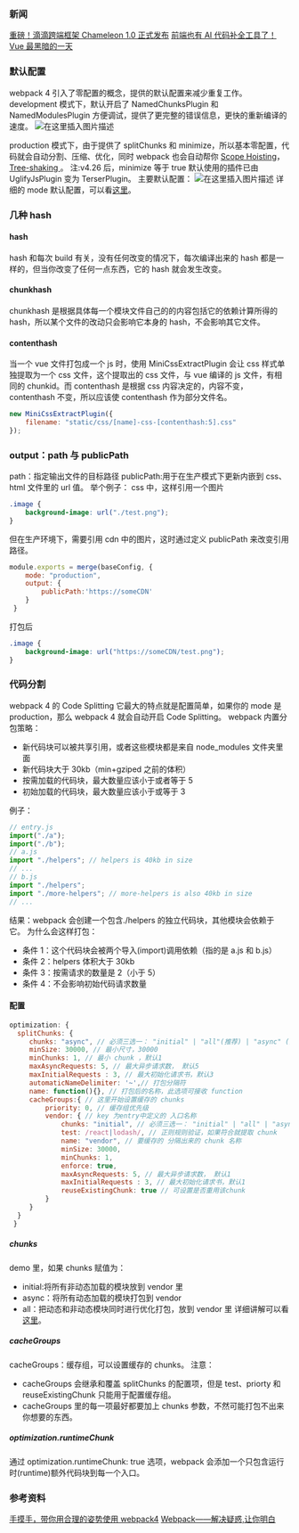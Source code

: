 ### 新闻

[重磅！滴滴跨端框架 Chameleon 1.0 正式发布](https://mp.weixin.qq.com/s/kl9JwiS5_IHIZUAW-hPJBQ)
[前端也有 AI 代码补全工具了！](https://mp.weixin.qq.com/s/61lOnDzapIKrs_iXHUBVcw)
[Vue 最黑暗的一天](https://mp.weixin.qq.com/s/TbW6jCYIhu_cUl7mVIRU9Q)

### 默认配置

webpack 4 引入了零配置的概念，提供的默认配置来减少重复工作。
development 模式下，默认开启了 NamedChunksPlugin 和 NamedModulesPlugin 方便调试，提供了更完整的错误信息，更快的重新编译的速度。
![在这里插入图片描述](https://img-blog.csdnimg.cn/20190826150031596.png?x-oss-process=image/watermark,type_ZmFuZ3poZW5naGVpdGk,shadow_10,text_aHR0cHM6Ly9ibG9nLmNzZG4ubmV0L3FxXzM2MjI4NDQy,size_16,color_FFFFFF,t_70)

production 模式下，由于提供了 splitChunks 和 minimize，所以基本零配置，代码就会自动分割、压缩、优化，同时 webpack 也会自动帮你 [Scope Hoisting](https://segmentfault.com/a/1190000012600832)， [Tree-shaking ](https://juejin.im/post/5a4dc842518825698e7279a9)。
注:v4.26 后，minimize 等于 true 默认使用的插件已由 UglifyJsPlugin 变为 TerserPlugin。
主要默认配置：
![在这里插入图片描述](https://img-blog.csdnimg.cn/20190826150316482.png?x-oss-process=image/watermark,type_ZmFuZ3poZW5naGVpdGk,shadow_10,text_aHR0cHM6Ly9ibG9nLmNzZG4ubmV0L3FxXzM2MjI4NDQy,size_16,color_FFFFFF,t_70)
详细的 mode 默认配置，可以看[这里](https://segmentfault.com/a/1190000013712229)。

### 几种 hash

#### hash

hash 和每次 build 有关，没有任何改变的情况下，每次编译出来的 hash 都是一样的，但当你改变了任何一点东西，它的 hash 就会发生改变。

#### chunkhash

chunkhash 是根据具体每一个模块文件自己的的内容包括它的依赖计算所得的 hash，所以某个文件的改动只会影响它本身的 hash，不会影响其它文件。

#### contenthash

当一个 vue 文件打包成一个 js 时，使用 MiniCssExtractPlugin 会让 css 样式单独提取为一个 css 文件，这个提取出的 css 文件，与 vue 编译的 js 文件，有相同的 chunkid。而 contenthash 是根据 css 内容决定的，内容不变，contenthash 不变，所以应该使 contenthash 作为部分文件名。

```javascript
new MiniCssExtractPlugin({
    filename: "static/css/[name]-css-[contenthash:5].css"
});
```

### output：path 与 publicPath

path：指定输出文件的目标路径
publicPath:用于在生产模式下更新内嵌到 css、html 文件里的 url 值。
举个例子：
css 中，这样引用一个图片

```css
.image {
    background-image: url("./test.png");
}
```

但在生产环境下，需要引用 cdn 中的图片，这时通过定义 publicPath 来改变引用路径。

```javascript
module.exports = merge(baseConfig, {
    mode: "production",
    output: {
        publicPath:'https://someCDN'
    }
 }
```

打包后

```css
.image {
    background-image: url("https://someCDN/test.png");
}
```

### 代码分割

webpack 4 的 Code Splitting 它最大的特点就是配置简单，如果你的 mode 是 production，那么 webpack 4 就会自动开启 Code Splitting。
webpack 内置分包策略：

-   新代码块可以被共享引用，或者这些模块都是来自 node_modules 文件夹里面
-   新代码块大于 30kb（min+gziped 之前的体积）
-   按需加载的代码块，最大数量应该小于或者等于 5
-   初始加载的代码块，最大数量应该小于或等于 3

例子：

```javascript
// entry.js
import("./a");
import("./b");
// a.js
import "./helpers"; // helpers is 40kb in size
// ...
// b.js
import "./helpers";
import "./more-helpers"; // more-helpers is also 40kb in size
// ...
```

结果：webpack 会创建一个包含./helpers 的独立代码块，其他模块会依赖于它。
为什么会这样打包：

-   条件 1：这个代码块会被两个导入(import)调用依赖（指的是 a.js 和 b.js）
-   条件 2：helpers 体积大于 30kb
-   条件 3：按需请求的数量是 2（小于 5）
-   条件 4：不会影响初始代码请求数量

#### 配置

```javascript
optimization: {
  splitChunks: {
     chunks: "async", // 必须三选一： "initial" | "all"(推荐) | "async" (默认就是async)
     minSize: 30000, // 最小尺寸，30000
     minChunks: 1, // 最小 chunk ，默认1
     maxAsyncRequests: 5, // 最大异步请求数， 默认5
     maxInitialRequests : 3, // 最大初始化请求书，默认3
     automaticNameDelimiter: '~',// 打包分隔符
     name: function(){}, // 打包后的名称，此选项可接收 function
     cacheGroups:{ // 这里开始设置缓存的 chunks
         priority: 0, // 缓存组优先级
         vendor: { // key 为entry中定义的 入口名称
             chunks: "initial", // 必须三选一： "initial" | "all" | "async"(默认就是async)
             test: /react|lodash/, // 正则规则验证，如果符合就提取 chunk
             name: "vendor", // 要缓存的 分隔出来的 chunk 名称
             minSize: 30000,
             minChunks: 1,
             enforce: true,
             maxAsyncRequests: 5, // 最大异步请求数， 默认1
             maxInitialRequests : 3, // 最大初始化请求书，默认1
             reuseExistingChunk: true // 可设置是否重用该chunk
         }
     }
  }
 }
```

##### chunks

demo 里，如果 chunks 赋值为：

-   initial:将所有非动态加载的模块放到 vendor 里
-   async：将所有动态加载的模块打包到 vendor
-   all：把动态和非动态模块同时进行优化打包，放到 vendor 里
    详细讲解可以看[这里](https://juejin.im/post/5c08fe7d6fb9a04a0d56a702)。

##### cacheGroups

cacheGroups：缓存组，可以设置缓存的 chunks。
注意：

-   cacheGroups 会继承和覆盖 splitChunks 的配置项，但是 test、priorty 和 reuseExistingChunk 只能用于配置缓存组。
-   cacheGroups 里的每一项最好都要加上 chunks 参数，不然可能打包不出来你想要的东西。

##### optimization.runtimeChunk

通过 optimization.runtimeChunk: true 选项，webpack 会添加一个只包含运行时(runtime)额外代码块到每一个入口。

### 参考资料

[手摸手，带你用合理的姿势使用 webpack4](https://juejin.im/post/5b5d6d6f6fb9a04fea58aabc#heading-7)
[Webpack——解决疑惑,让你明白](https://www.jianshu.com/p/dcb28b582318)
